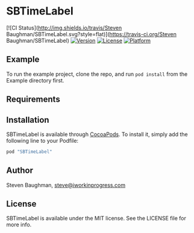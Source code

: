 # SBTimeLabel

[![CI Status](http://img.shields.io/travis/Steven Baughman/SBTimeLabel.svg?style=flat)](https://travis-ci.org/Steven Baughman/SBTimeLabel)
[![Version](https://img.shields.io/cocoapods/v/SBTimeLabel.svg?style=flat)](http://cocoapods.org/pods/SBTimeLabel)
[![License](https://img.shields.io/cocoapods/l/SBTimeLabel.svg?style=flat)](http://cocoapods.org/pods/SBTimeLabel)
[![Platform](https://img.shields.io/cocoapods/p/SBTimeLabel.svg?style=flat)](http://cocoapods.org/pods/SBTimeLabel)

## Example

To run the example project, clone the repo, and run `pod install` from the Example directory first.

## Requirements

## Installation

SBTimeLabel is available through [CocoaPods](http://cocoapods.org). To install
it, simply add the following line to your Podfile:

```ruby
pod "SBTimeLabel"
```

## Author

Steven Baughman, steve@iworkinprogress.com

## License

SBTimeLabel is available under the MIT license. See the LICENSE file for more info.
